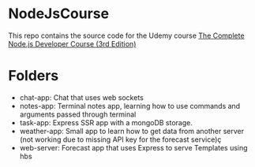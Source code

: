 # NodeJsCourse

This repo contains the source code for the Udemy course [The Complete Node.js Developer Course (3rd Edition)
](https://www.udemy.com/course/the-complete-nodejs-developer-course-2)

# Folders
- chat-app: Chat that uses web sockets
- notes-app: Terminal notes app, learning how to use commands and arguments passed through terminal
- task-app: Express SSR app with a mongoDB storage.
- weather-app: Small app to learn how to get data from another server (not working due to missing API key for the forecast service)ç
- web-server: Forecast app that uses Express to serve Templates using hbs
